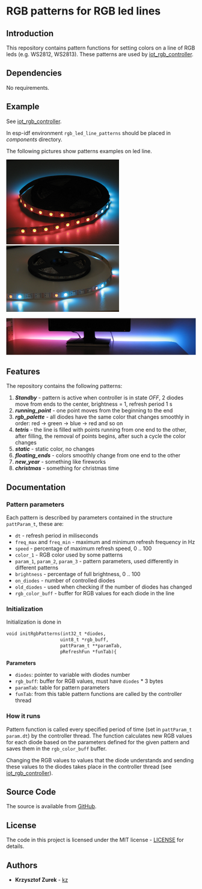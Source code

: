 # RGB patterns for RGB led lines

## Introduction

This repository contains pattern functions for setting colors on a line of RGB leds (e.g. WS2812, WS2813). These patterns are used by [iot_rgb_controller](https://github.com/KrzysztofZurek1973/iot_rgb_controller).

## Dependencies

No requirements.

## Example

See [iot_rgb_controller](https://github.com/KrzysztofZurek1973/iot_rgb_controller).

In esp-idf environment `rgb_led_line_patterns` should be placed in _components_ directory.

The following pictures show patterns examples on led line.

![photo_1](p1.png) ![photo_2](p2.png)

![photo_3](p3.png)

## Features

The repository contains the following patterns:

1. **_Standby_** - pattern is active when controller is in state _OFF_, 2 diodes move from ends to the center, brightness = 1, refresh period 1 s
2. **_running_point_** - one point moves from the beginning to the end
3. **_rgb_palette_** - all diodes have the same color that changes smoothly in order: red -> green -> blue -> red and so on
4. **_tetris_** - the line is filled with points running from one end to the other, after filling, the removal of points begins, after such a cycle the color changes
5. **_static_** - static color, no changes
6. **_floating_ends_** - colors smoothly change from one end to the other
7. **_new_year_** - something like fireworks
8. **_christmas_** - something for christmas time

## Documentation

### Pattern parameters

Each pattern is described by parameters contained in the structure `pattParam_t`, these are:

- `dt` - refresh period in miliseconds
- `freq_max` and `freq_min` - maximum and minimum refresh frequency in Hz
- `speed` - percentage of maximum refresh speed, 0 .. 100
- `color_1` - RGB color used by some patterns
- `param_1`, `param_2`, `param_3` - pattern parameters, used differently in different patterns
- `brightness` - percentage of full brightness, 0 .. 100
- `on_diodes` - number of controlled diodes
- `old_diodes` - used when checking if the number of diodes has changed 
- `rgb_color_buff` - buffer for RGB values for each diode in the line

### Initialization

Initialization is done in

```
void initRgbPatterns(int32_t *diodes,
					uint8_t *rgb_buff,
					pattParam_t **paramTab,
					pRefreshFun *funTab){ 
```

**Parameters**

- `diodes`: pointer to variable with diodes number
- `rgb_buff`: buffer for RGB values, must have `diodes` * 3 bytes
- `paramTab`: table for pattern parameters
- `funTab`: from this table pattern functions are called by the controller thread

### How it runs

Pattern function is called every specified period of time (set in `pattParam_t param.dt`) by the controller thread. The function calculates new RGB values for each diode based on the parameters defined for the given pattern and saves them in the `rgb_color_buff` buffer.

Changing the RGB values to values that the diode understands and sending these values to the diodes takes place in the controller thread (see [iot_rgb_controller](https://github.com/KrzysztofZurek1973/iot_rgb_controller)).

## Source Code

The source is available from [GitHub](https://github.com/KrzysztofZurek1973/RGB_led_line_patterns).

## License

The code in this project is licensed under the MIT license - [LICENSE](https://github.com/KrzysztofZurek1973/RGB_led_line_patterns/blob/master/LICENSE) for details.

## Authors

* **Krzysztof Zurek** - [kz](https://github.com/KrzysztofZurek1973)

